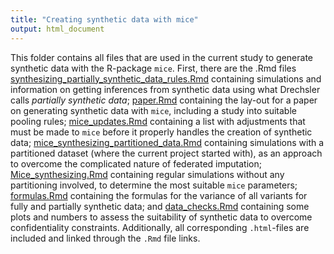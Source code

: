 ```yaml
---
title: "Creating synthetic data with mice"
output: html_document
---
```


This folder contains all files that are used in the current study to generate synthetic data with the R-package `mice`. First, there are the .Rmd files [synthesizing_partially_synthetic_data_rules.Rmd](https://amices.org/Federated_imputation/mice_synthesizing/synthesizing_partially_synthetic_data_rules.html) containing simulations and information on getting inferences from synthetic data using what Drechsler calls *partially synthetic data*; [paper.Rmd](https://amices.org/Federated_imputation/mice_synthesizing/paper.html) containing the lay-out for a paper on generating synthetic data with `mice`, including a study into suitable pooling rules; [mice_updates.Rmd](https://amices.org/Federated_imputation/mice_synthesizing/mice_updates.html) containing a list with adjustments that must be made to `mice` before it properly handles the creation of synthetic data; [mice_synthesizing_partitioned_data.Rmd](https://amices.org/Federated_imputation/mice_synthesizing/mice_synthesizing_partitioned_data.html) containing simulations with a partitioned dataset (where the current project started with), as an approach to overcome the complicated nature of federated imputation; [Mice_synthesizing.Rmd](https://amices.org/Federated_imputation/mice_synthesizing/Mice_Synthesizing.html) containing regular simulations without any partitioning involved, to determine the most suitable `mice` parameters; [formulas.Rmd](https://amices.org/Federated_imputation/mice_synthesizing/formulas.html) containing the formulas for the variance of all variants for fully and partially synthetic data; and [data_checks.Rmd](https://amices.org/Federated_imputation/mice_synthesizing/data_checks.html) containing some plots and numbers to assess the suitability of synthetic data to overcome confidentiality constraints. Additionally, all corresponding `.html`-files are included and linked through the `.Rmd` file links. 
